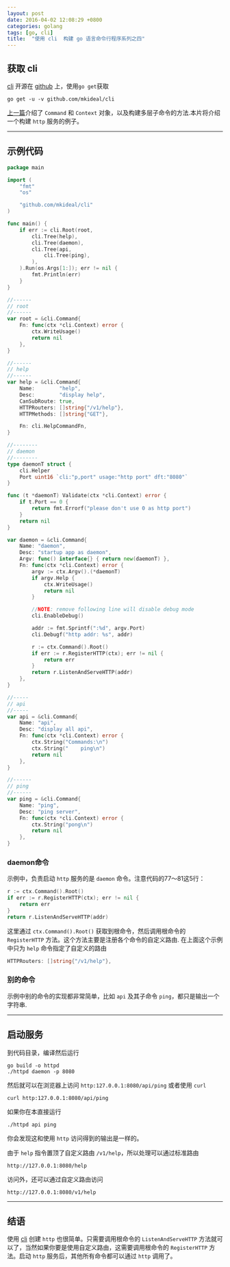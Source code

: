 ```yaml
---
layout: post
date: 2016-04-02 12:08:29 +0800
categories: golang
tags: [go, cli]
title:  "使用 cli  构建 go 语言命令行程序系列之四"
---
```


## 获取 cli

[cli][cli-github] 开源在 [github][cli-github] 上，使用`go get`获取

```
go get -u -v github.com/mkideal/cli
```

[上一篇](/golang/cli-3.html)介绍了 `Command` 和 `Context` 对象，以及构建多层子命令的方法.本片将介绍一个构建 `http` 服务的例子。

---

## 示例代码

```go
package main

import (
	"fmt"
	"os"

	"github.com/mkideal/cli"
)

func main() {
	if err := cli.Root(root,
		cli.Tree(help),
		cli.Tree(daemon),
		cli.Tree(api,
			cli.Tree(ping),
		),
	).Run(os.Args[1:]); err != nil {
		fmt.Println(err)
	}
}

//------
// root
//------
var root = &cli.Command{
	Fn: func(ctx *cli.Context) error {
		ctx.WriteUsage()
		return nil
	},
}

//------
// help
//------
var help = &cli.Command{
	Name:        "help",
	Desc:        "display help",
	CanSubRoute: true,
	HTTPRouters: []string{"/v1/help"},
	HTTPMethods: []string{"GET"},

	Fn: cli.HelpCommandFn,
}

//--------
// daemon
//--------
type daemonT struct {
	cli.Helper
	Port uint16 `cli:"p,port" usage:"http port" dft:"8080"`
}

func (t *daemonT) Validate(ctx *cli.Context) error {
	if t.Port == 0 {
		return fmt.Errorf("please don't use 0 as http port")
	}
	return nil
}

var daemon = &cli.Command{
	Name: "daemon",
	Desc: "startup app as daemon",
	Argv: func() interface{} { return new(daemonT) },
	Fn: func(ctx *cli.Context) error {
		argv := ctx.Argv().(*daemonT)
		if argv.Help {
			ctx.WriteUsage()
			return nil
		}

		//NOTE: remove following line will disable debug mode
		cli.EnableDebug()

		addr := fmt.Sprintf(":%d", argv.Port)
		cli.Debugf("http addr: %s", addr)

		r := ctx.Command().Root()
		if err := r.RegisterHTTP(ctx); err != nil {
			return err
		}
		return r.ListenAndServeHTTP(addr)
	},
}

//-----
// api
//-----
var api = &cli.Command{
	Name: "api",
	Desc: "display all api",
	Fn: func(ctx *cli.Context) error {
		ctx.String("Commands:\n")
		ctx.String("    ping\n")
		return nil
	},
}

//------
// ping
//------
var ping = &cli.Command{
	Name: "ping",
	Desc: "ping server",
	Fn: func(ctx *cli.Context) error {
		ctx.String("pong\n")
		return nil
	},
}
```

### daemon命令

示例中，负责启动 `http` 服务的是 `daemon` 命令。注意代码的77～81这5行：


```go
r := ctx.Command().Root()
if err := r.RegisterHTTP(ctx); err != nil {
	return err
}
return r.ListenAndServeHTTP(addr)
```

这里通过 `ctx.Command().Root()` 获取到根命令，然后调用根命令的 `RegisterHTTP` 方法。这个方法主要是注册各个命令的自定义路由. 在上面这个示例中只为 `help` 命令指定了自定义的路由

```go
HTTPRouters: []string{"/v1/help"},
```

### 别的命令

示例中别的命令的实现都非常简单，比如 `api` 及其子命令 `ping`，都只是输出一个字符串.

---

## 启动服务

到代码目录，编译然后运行

```
go build -o httpd
./httpd daemon -p 8080
```

然后就可以在浏览器上访问 `http:127.0.0.1:8080/api/ping` 或者使用 `curl`

```
curl http:127.0.0.1:8080/api/ping
```

如果你在本直接运行

```
./httpd api ping
```

你会发现这和使用 `http` 访问得到的输出是一样的。

由于 `help` 指令置顶了自定义路由 `/v1/help`，所以处理可以通过标准路由

```
http://127.0.0.1:8080/help
```

访问外，还可以通过自定义路由访问

```
http://127.0.0.1:8080/v1/help
```

---

## 结语

使用 [cli][cli-github] 创建 `http` 也很简单。只需要调用根命令的 `ListenAndServeHTTP` 方法就可以了，当然如果你要是使用自定义路由，这需要调用根命令的 `RegisterHTTP` 方法。启动 `http` 服务后，其他所有命令都可以通过 `http` 调用了。


[cli-github]: https://github.com/mkideal/cli "github.com/mkideal/cli"
